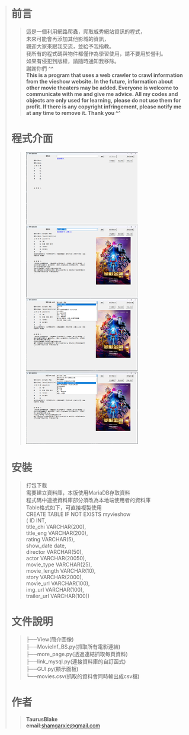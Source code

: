 ># 前言
>>這是一個利用網路爬蟲，爬取威秀網站資訊的程式，    
>>未來可能會再添加其他影城的資訊，  
>>觀迎大家來跟我交流，並給予我指教。  
>>我所有的程式碼與物件都僅作為學習使用，請不要用於營利。  
>>如果有侵犯到版權，請隨時通知我移除。  
>>謝謝你們 ^__^    
>>This is a program that uses a web crawler to crawl information from the vieshow website.
>>In the future, information about other movie theaters may be added.
>>Everyone is welcome to communicate with me and give me advice.
>>All my codes and objects are only used for learning, please do not use them for profit.
>>If there is any copyright infringement, please notify me at any time to remove it.
>>Thank you ^__^
># 程式介面
>><img src="https://github.com/TaurusBlake/MovieInf/blob/main/View/mov0.png" alt="Editor" width="300">
>><img src="https://github.com/TaurusBlake/MovieInf/blob/main/View/mov1.png" alt="Editor" width="300">
>><img src="https://github.com/TaurusBlake/MovieInf/blob/main/View/mov2.png" alt="Editor" width="300">  
>><img src="https://github.com/TaurusBlake/MovieInf/blob/main/View/mov3.png" alt="Editor" width="300">  
># 安裝
>>打包下載  
>>需要建立資料庫，本版使用MariaDB存取資料  
>>程式碼中連接資料庫部分須改為本地端使用者的資料庫  
>>Table格式如下，可直接複製使用  
>>CREATE TABLE IF NOT EXISTS myvieshow  
>>(	ID INT,  
>>	title_chi VARCHAR(200),  
>>	title_eng VARCHAR(200),   
>>	rating VARCHAR(5),  
>>  show_date date,   
>>	director VARCHAR(50),   
>>	actor VARCHAR(20050),  
>>	movie_type VARCHAR(25),  
>>	movie_length VARCHAR(10),  
>>  story VARCHAR(2000),  
>>	movie_url VARCHAR(100),  
>>	img_url VARCHAR(100),  
>>	trailer_url VARCHAR(100))  
># 文件說明
>>├──View(簡介圖像)  
>>├──MovieInf_BS.py(抓取所有電影連結)  
>>├──more_page.py(透過連結抓取每頁資料)  
>>├──link_mysql.py(連接資料庫的自訂函式)  
>>├──GUI.py(顯示面板)  
>>└──movies.csv(抓取的資料會同時輸出成csv檔)  
>>  
># 作者
>>**TaurusBlake**  
>>**email**:shamgarxie@gmail.com
